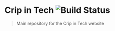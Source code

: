 # Crip in Tech ![Build Status](https://travis-ci.org/crip/cripintech.svg?branch=master)

> Main repository for the Crip in Tech website
